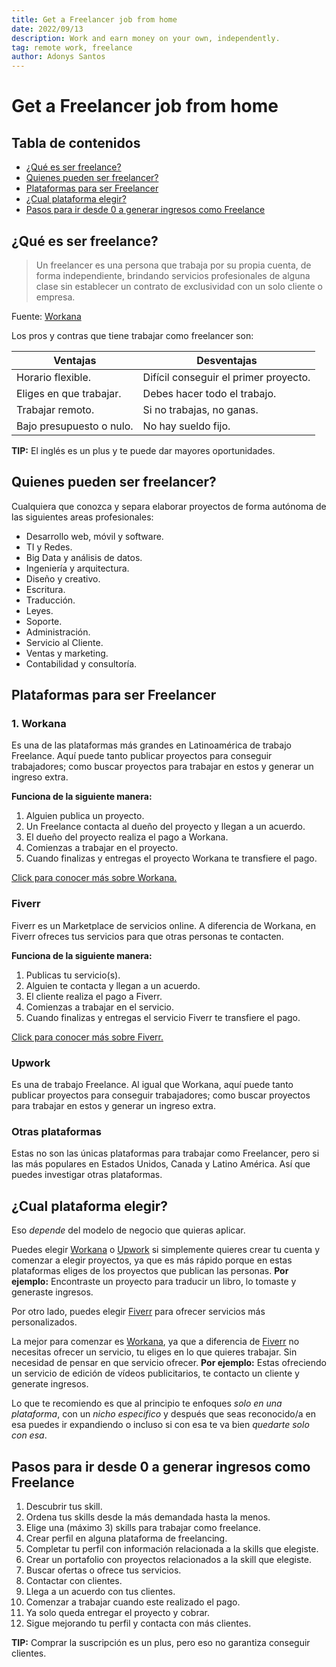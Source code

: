 ```yaml
---
title: Get a Freelancer job from home
date: 2022/09/13
description: Work and earn money on your own, independently.
tag: remote work, freelance
author: Adonys Santos
---
```


# Get a Freelancer job from home

## Tabla de contenidos

- [¿Qué es ser freelance?](#¿qué-es-ser-freelance)
- [Quienes pueden ser freelancer?](#quienes-pueden-ser-freelancer)
- [Plataformas para ser Freelancer](#plataformas-para-ser-freelancer)
- [¿Cual plataforma elegir?](#cual-plataforma-elegir)
- [Pasos para ir desde 0 a generar ingresos como Freelance](#pasos-para-ir-desde-0-a-generar-ingresos-como-freelance)

## ¿Qué es ser freelance?

> Un freelancer es una persona que trabaja por su propia cuenta, de forma independiente, brindando servicios profesionales de alguna clase sin establecer un contrato de exclusividad con un solo cliente o empresa.

Fuente: [Workana](https://i.workana.com/glosario/que-es-un-freelancer/)

Los pros y contras que tiene trabajar como freelancer son:

| **Ventajas**             | **Desventajas**                       |
| ------------------------ | ------------------------------------- |
| Horario flexible.        | Difícil conseguir el primer proyecto. |
| Eliges en que trabajar.  | Debes hacer todo el trabajo.          |
| Trabajar remoto.         | Si no trabajas, no ganas.             |
| Bajo presupuesto o nulo. | No hay sueldo fijo.                   |

**TIP:** El inglés es un plus y te puede dar mayores oportunidades.

## Quienes pueden ser freelancer?

Cualquiera que conozca y separa elaborar proyectos de forma autónoma de las siguientes areas profesionales:

- Desarrollo web, móvil y software.
- TI y Redes.
- Big Data y análisis de datos.
- Ingeniería y arquitectura.
- Diseño y creativo.
- Escritura.
- Traducción.
- Leyes.
- Soporte.
- Administración.
- Servicio al Cliente.
- Ventas y marketing.
- Contabilidad y consultoría.

## Plataformas para ser Freelancer

### 1. Workana

Es una de las plataformas más grandes en Latinoamérica de trabajo Freelance. Aquí puede tanto publicar proyectos para conseguir trabajadores; como buscar proyectos para trabajar en estos y generar un ingreso extra.

**Funciona de la siguiente manera:**

1. Alguien publica un proyecto.
2. Un Freelance contacta al dueño del proyecto y llegan a un acuerdo.
3. El dueño del proyecto realiza el pago a Workana.
4. Comienzas a trabajar en el proyecto.
5. Cuando finalizas y entregas el proyecto Workana te transfiere el pago.

[Click para conocer más sobre Workana.](https://i.workana.com/glosario/que-es-workana/)

### Fiverr

Fiverr es un Marketplace de servicios online. A diferencia de Workana, en Fiverr ofreces tus servicios para que otras personas te contacten.

**Funciona de la siguiente manera:**

1. Publicas tu servicio(s).
2. Alguien te contacta y llegan a un acuerdo.
3. El cliente realiza el pago a Fiverr.
4. Comienzas a trabajar en el servicio.
5. Cuando finalizas y entregas el servicio Fiverr te transfiere el pago.

[Click para conocer más sobre Fiverr.](https://www.fiverr.com/)

### Upwork

Es una de trabajo Freelance. Al igual que Workana, aquí puede tanto publicar proyectos para conseguir trabajadores; como buscar proyectos para trabajar en estos y generar un ingreso extra.

### Otras plataformas

Estas no son las únicas plataformas para trabajar como Freelancer, pero si las más populares en Estados Unidos, Canada y Latino América. Así que puedes investigar otras plataformas.

## ¿Cual plataforma elegir?

Eso _depende_ del modelo de negocio que quieras aplicar.

Puedes elegir [Workana](#workana) o [Upwork](#upwork) si simplemente quieres crear tu cuenta y comenzar a elegir proyectos, ya que es más rápido porque en estas plataformas eliges de los proyectos que publican las personas. **Por ejemplo:** Encontraste un proyecto para traducir un libro, lo tomaste y generaste ingresos.

Por otro lado, puedes elegir [Fiverr](#fiverr) para ofrecer servicios más personalizados.

La mejor para comenzar es [Workana](#workana), ya que a diferencia de [Fiverr](#fiverr) no necesitas ofrecer un servicio, tu eliges en lo que quieres trabajar. Sin necesidad de pensar en que servicio ofrecer. **Por ejemplo:** Estas ofreciendo un servicio de edición de vídeos publicitarios, te contacto un cliente y generate ingresos.

Lo que te recomiendo es que al principio te enfoques _solo en una plataforma_, con un _nicho especifico_ y después que seas reconocido/a en esa puedes ir expandiendo o incluso si con esa te va bien _quedarte solo con esa_.

## Pasos para ir desde 0 a generar ingresos como Freelance

1. Descubrir tus skill.
2. Ordena tus skills desde la más demandada hasta la menos.
3. Elige una (máximo 3) skills para trabajar como freelance.
4. Crear perfil en alguna plataforma de freelancing.
5. Completar tu perfil con información relacionada a la skills que elegiste.
6. Crear un portafolio con proyectos relacionados a la skill que elegiste.
7. Buscar ofertas o ofrece tus servicios.
8. Contactar con clientes.
9. Llega a un acuerdo con tus clientes.
10. Comenzar a trabajar cuando este realizado el pago.
11. Ya solo queda entregar el proyecto y cobrar.
12. Sigue mejorando tu perfil y contacta con más clientes.

**TIP:** Comprar la suscripción es un plus, pero eso no garantiza conseguir clientes.
